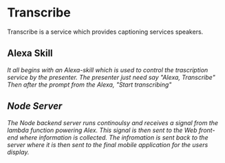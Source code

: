 # Transcribe 
Transcribe is a service which provides captioning services speakers.

## Alexa Skill <i class="fa fa-cloud" aria-hidden="true"/>
It all begins with an Alexa-skill which is used to control the trascription service by the presenter. The presenter just need say
_"Alexa, Transcribe"_
Then after the prompt from the Alexa,
_"Start transcribing"_

## Node Server <i class="fa fa-cloud" aria-hidden="true"/>
The Node backend server runs continoulsy and receives a signal from the lambda function powering Alex. This signal is then sent to the Web front-end where information is collected. The infromation is sent back to the server where it is then sent to the final mobile application for the users display.
